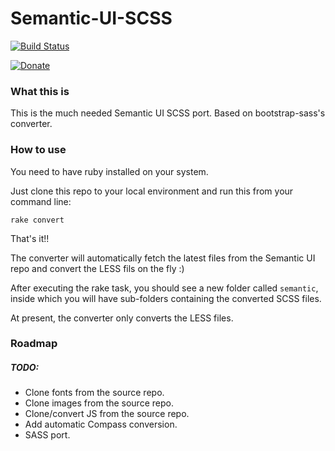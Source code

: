 # Semantic-UI-SCSS



[![Build Status](https://travis-ci.org/RealtyPremium/Semantic-UI-SCSS.svg?branch=master)](https://travis-ci.org/RealtyPremium/Semantic-UI-SCSS)

[![Donate](http://i.imgur.com/sMi7BNV.png)](https://www.paypal.com/cgi-bin/webscr?cmd=_s-xclick&hosted_button_id=NMYPWP6VCWGKN)



### What this is

This is the much needed Semantic UI SCSS port. Based on bootstrap-sass's converter.

### How to use

You need to have ruby installed on your system.

Just clone this repo to your local environment and run this from your command line:

`rake convert`

That's it!!

The converter will automatically fetch the latest files from the Semantic UI repo and convert the LESS fils on the fly :)

After executing the rake task, you should see a new folder called `semantic`, inside which you will have sub-folders containing the converted SCSS files.


At present, the converter only converts the LESS files.

### Roadmap

##### TODO:

* Clone fonts from the source repo.
* Clone images from the source repo.
* Clone/convert JS from the source repo.
* Add automatic Compass conversion.
* SASS port.
